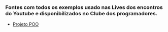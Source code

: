 ### Fontes com todos os exemplos usado nas Lives dos encontros do Youtube e disponibilizados no Clube dos programadores.

* [Projeto POO](./Projeto-POO/projeto-poo.md)